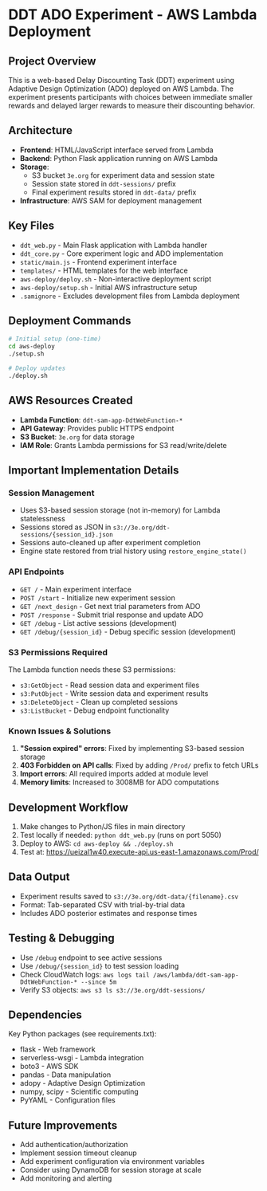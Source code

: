 # DDT ADO Experiment - AWS Lambda Deployment

## Project Overview
This is a web-based Delay Discounting Task (DDT) experiment using Adaptive Design Optimization (ADO) deployed on AWS Lambda. The experiment presents participants with choices between immediate smaller rewards and delayed larger rewards to measure their discounting behavior.

## Architecture
- **Frontend**: HTML/JavaScript interface served from Lambda
- **Backend**: Python Flask application running on AWS Lambda
- **Storage**: 
  - S3 bucket `3e.org` for experiment data and session state
  - Session state stored in `ddt-sessions/` prefix
  - Final experiment results stored in `ddt-data/` prefix
- **Infrastructure**: AWS SAM for deployment management

## Key Files
- `ddt_web.py` - Main Flask application with Lambda handler
- `ddt_core.py` - Core experiment logic and ADO implementation
- `static/main.js` - Frontend experiment interface
- `templates/` - HTML templates for the web interface
- `aws-deploy/deploy.sh` - Non-interactive deployment script
- `aws-deploy/setup.sh` - Initial AWS infrastructure setup
- `.samignore` - Excludes development files from Lambda deployment

## Deployment Commands
```bash
# Initial setup (one-time)
cd aws-deploy
./setup.sh

# Deploy updates
./deploy.sh
```

## AWS Resources Created
- **Lambda Function**: `ddt-sam-app-DdtWebFunction-*`
- **API Gateway**: Provides public HTTPS endpoint
- **S3 Bucket**: `3e.org` for data storage
- **IAM Role**: Grants Lambda permissions for S3 read/write/delete

## Important Implementation Details

### Session Management
- Uses S3-based session storage (not in-memory) for Lambda statelessness
- Sessions stored as JSON in `s3://3e.org/ddt-sessions/{session_id}.json`
- Sessions auto-cleaned up after experiment completion
- Engine state restored from trial history using `restore_engine_state()`

### API Endpoints
- `GET /` - Main experiment interface
- `POST /start` - Initialize new experiment session
- `GET /next_design` - Get next trial parameters from ADO
- `POST /response` - Submit trial response and update ADO
- `GET /debug` - List active sessions (development)
- `GET /debug/{session_id}` - Debug specific session (development)

### S3 Permissions Required
The Lambda function needs these S3 permissions:
- `s3:GetObject` - Read session data and experiment files
- `s3:PutObject` - Write session data and experiment results  
- `s3:DeleteObject` - Clean up completed sessions
- `s3:ListBucket` - Debug endpoint functionality

### Known Issues & Solutions
1. **"Session expired" errors**: Fixed by implementing S3-based session storage
2. **403 Forbidden on API calls**: Fixed by adding `/Prod/` prefix to fetch URLs
3. **Import errors**: All required imports added at module level
4. **Memory limits**: Increased to 3008MB for ADO computations

## Development Workflow
1. Make changes to Python/JS files in main directory
2. Test locally if needed: `python ddt_web.py` (runs on port 5050)
3. Deploy to AWS: `cd aws-deploy && ./deploy.sh`
4. Test at: https://ueizal1w40.execute-api.us-east-1.amazonaws.com/Prod/

## Data Output
- Experiment results saved to `s3://3e.org/ddt-data/{filename}.csv`
- Format: Tab-separated CSV with trial-by-trial data
- Includes ADO posterior estimates and response times

## Testing & Debugging
- Use `/debug` endpoint to see active sessions
- Use `/debug/{session_id}` to test session loading
- Check CloudWatch logs: `aws logs tail /aws/lambda/ddt-sam-app-DdtWebFunction-* --since 5m`
- Verify S3 objects: `aws s3 ls s3://3e.org/ddt-sessions/`

## Dependencies
Key Python packages (see requirements.txt):
- flask - Web framework
- serverless-wsgi - Lambda integration  
- boto3 - AWS SDK
- pandas - Data manipulation
- adopy - Adaptive Design Optimization
- numpy, scipy - Scientific computing
- PyYAML - Configuration files

## Future Improvements
- Add authentication/authorization
- Implement session timeout cleanup
- Add experiment configuration via environment variables
- Consider using DynamoDB for session storage at scale
- Add monitoring and alerting
